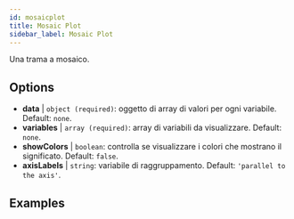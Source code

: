 ```yaml
---
id: mosaicplot
title: Mosaic Plot
sidebar_label: Mosaic Plot
---
```


Una trama a mosaico.

## Options

* __data__ | `object (required)`: oggetto di array di valori per ogni variabile. Default: `none`.
* __variables__ | `array (required)`: array di variabili da visualizzare. Default: `none`.
* __showColors__ | `boolean`: controlla se visualizzare i colori che mostrano il significato. Default: `false`.
* __axisLabels__ | `string`: variabile di raggruppamento. Default: `'parallel to the axis'`.


## Examples
